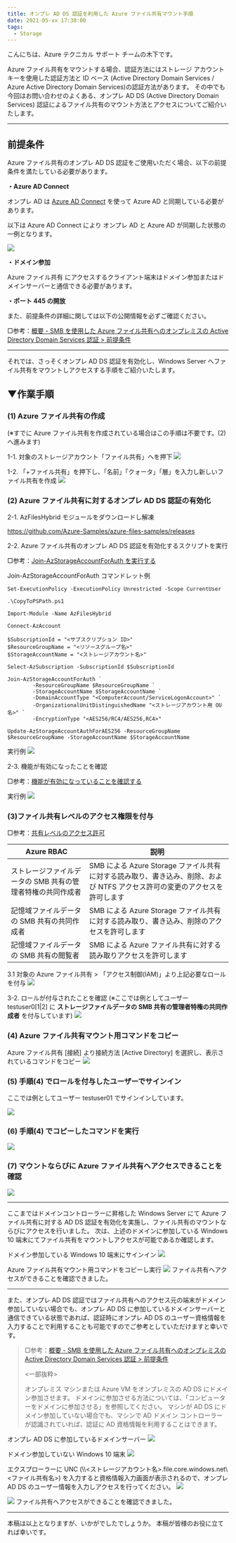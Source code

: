 ```yaml
---
title: オンプレ AD DS 認証を利用した Azure ファイル共有マウント手順
date: 2021-05-xx 17:30:00
tags:
  - Storage
---
```

こんにちは、Azure テクニカル サポート チームの木下です。

Azure ファイル共有をマウントする場合、認証方法にはストレージ アカウント キーを使用した認証方法と ID ベース (Active Directory Domain Services / Azure Active Directory Domain Services)の認証方法があります。
その中でも今回はお問い合わせのよくある、オンプレ AD DS (Active Directory Domain Services) 認証によるファイル共有のマウント方法とアクセスについてご紹介いたします。
<!-- more -->

---

## 前提条件
Azure ファイル共有のオンプレ AD DS 認証をご使用いただく場合、以下の前提条件を満たしている必要があります。

**・Azure AD Connect**  

オンプレ AD は [Azure AD Connect](https://docs.microsoft.com/ja-jp/azure/active-directory/hybrid/how-to-connect-install-roadmap) を使って Azure AD と同期している必要があります。

以下は Azure AD Connect により オンプレ AD と Azure AD が同期した状態の一例となります。

![](addsAuthforAzureFiles/AzureFiles01.png)

**・ドメイン参加**  

Azure ファイル共有 にアクセスするクライアント端末はドメイン参加またはドメインサーバーと通信できる必要があります。

**・ポート 445 の開放**  

また、前提条件の詳細に関しては以下の公開情報を必ずご確認ください。

□参考：[概要 - SMB を使用した Azure ファイル共有へのオンプレミスの Active Directory Domain Services 認証 > 前提条件](https://docs.microsoft.com/ja-jp/azure/storage/files/storage-files-identity-auth-active-directory-enable#prerequisites)

---

それでは、さっそくオンプレ AD DS 認証を有効化し、Windows Server へファイル共有をマウントしアクセスする手順をご紹介いたします。

## ▼作業手順

### (1) Azure ファイル共有の作成
(※すでに Azure ファイル共有を作成されている場合はこの手順は不要です。(2) へ進みます)

1-1. 対象のストレージアカウント「ファイル共有」へを押下
![](addsAuthforAzureFiles/AzureFiles02.png)

1-2. 「+ファイル共有」を押下し、「名前」「クォータ」「層」を入力し新しいファイル共有を作成
![](addsAuthforAzureFiles/AzureFiles03.png)

### (2) Azure ファイル共有に対するオンプレ AD DS 認証の有効化
2-1. AzFilesHybrid モジュールをダウンロードし解凍

https://github.com/Azure-Samples/azure-files-samples/releases

2-2. Azure ファイル共有のオンプレ AD DS 認証を有効化するスクリプトを実行

□参考：[Join-AzStorageAccountForAuth を実行する](https://docs.microsoft.com/ja-jp/azure/storage/files/storage-files-identity-ad-ds-enable#run-join-azstorageaccountforauth)

Join-AzStorageAccountForAuth コマンドレット例 
```shell
Set-ExecutionPolicy -ExecutionPolicy Unrestricted -Scope CurrentUser

.\CopyToPSPath.ps1 

Import-Module -Name AzFilesHybrid

Connect-AzAccount

$SubscriptionId = "<サブスクリプション ID>"
$ResourceGroupName = "<リソースグループ名>"
$StorageAccountName = "<ストレージアカウント名>"

Select-AzSubscription -SubscriptionId $SubscriptionId 

Join-AzStorageAccountForAuth `
        -ResourceGroupName $ResourceGroupName `
        -StorageAccountName $StorageAccountName `
        -DomainAccountType "<ComputerAccount/ServiceLogonAccount>" `
        -OrganizationalUnitDistinguishedName "<ストレージアカウント用 OU 名>" `
        -EncryptionType "<AES256/RC4/AES256,RC4>"

Update-AzStorageAccountAuthForAES256 -ResourceGroupName $ResourceGroupName -StorageAccountName $StorageAccountName
```
実行例
![](addsAuthforAzureFiles/AzureFiles04.png)

2-3. 機能が有効になったことを確認

□参考：[機能が有効になっていることを確認する](https://docs.microsoft.com/ja-jp/azure/storage/files/storage-files-identity-ad-ds-enable#confirm-the-feature-is-enabled)

実行例
![](addsAuthforAzureFiles/AzureFiles05.png)

### (3)ファイル共有レベルのアクセス権限を付与
□参考：[共有レベルのアクセス許可](https://docs.microsoft.com/ja-jp/azure/storage/files/storage-files-identity-ad-ds-assign-permissions#share-level-permissions)

| Azure RBAC |     説明      | 
| --- | ----------- | 
| ストレージファイルデータの SMB 共有の管理者特権の共同作成者 | SMB による Azure Storage ファイル共有に対する読み取り、書き込み、削除、および NTFS アクセス許可の変更のアクセスを許可します |
| 記憶域ファイルデータの SMB 共有の共同作成者 | SMB による Azure Storage ファイル共有に対する読み取り、書き込み、削除のアクセスを許可します |
| 記憶域ファイルデータの SMB 共有の閲覧者 | SMB による Azure ファイル共有に対する読み取りアクセスを許可します |

3.1 対象の Azure ファイル共有 > 「アクセス制御(IAM)」より上記必要なロールを付与
![](addsAuthforAzureFiles/AzureFiles06.png)

3-2. ロールが付与されたことを確認
(※ここでは例としてユーザー testuser0[1|2] に **ストレージファイルデータの SMB 共有の管理者特権の共同作成者** を付与しています)
![](addsAuthforAzureFiles/AzureFiles07.png)

### (4) Azure ファイル共有マウント用コマンドをコピー

Azure ファイル共有 [接続] より接続方法 [Active Directory] を選択し、表示されているコマンドをコピー
![](addsAuthforAzureFiles/AzureFiles08.png)

### (5) 手順(4) でロールを付与したユーザーでサインイン

ここでは例としてユーザー testuser01 でサインインしています。

![](addsAuthforAzureFiles/AzureFiles11.png)

### (6) 手順(4) でコピーしたコマンドを実行
![](addsAuthforAzureFiles/AzureFiles09.png)

### (7) マウントならびに Azure ファイル共有へアクセスできることを確認
![](addsAuthforAzureFiles/AzureFiles10.png)

---

ここまではドメインコントローラーに昇格した Windows Server にて Azure ファイル共有に対する AD DS 認証を有効化を実施し、ファイル共有のマウントならびにアクセスを行いました。
次は、上述のドメインに参加している Windows 10 端末にてファイル共有をマウントしアクセスが可能であるか確認します。

ドメイン参加している Windows 10 端末にサインイン
![](addsAuthforAzureFiles/AzureFiles12.png)

Azure ファイル共有マウント用コマンドをコピーし実行
![](addsAuthforAzureFiles/AzureFiles13.png)
ファイル共有へアクセスができることを確認できました。

---

また、オンプレ AD DS 認証ではファイル共有へのアクセス元の端末がドメイン参加していない場合でも、オンプレ AD DS に参加しているドメインサーバーと通信できている状態であれば、認証時にオンプレ AD DS のユーザー資格情報を入力することで利用することも可能ですのでご参考としていただけますと幸いです。

>□参考：[概要 - SMB を使用した Azure ファイル共有へのオンプレミスの Active Directory Domain Services 認証 > 前提条件](https://docs.microsoft.com/ja-jp/azure/storage/files/storage-files-identity-auth-active-directory-enable#prerequisites)
>
><一部抜粋>
>
>オンプレミス マシンまたは Azure VM をオンプレミスの AD DS にドメイン参加させます。 ドメインに参加させる方法については、「コンピューターをドメインに参加させる」を参照してください。
>マシンが AD DS にドメイン参加していない場合でも、マシンで AD ドメイン コントローラーが認識されていれば、認証に AD 資格情報を利用することはできます。

オンプレ AD DS に参加しているドメインサーバー
![](addsAuthforAzureFiles/AzureFiles16.png)

ドメイン参加していない Windows 10 端末
![](addsAuthforAzureFiles/AzureFiles14.png)

エクスプローラーに UNC (\\\\<ストレージアカウント名>.file.core.windows.net\\<ファイル共有名>) を入力すると資格情報入力画面が表示されるので、オンプレ AD DS のユーザー情報を入力しアクセスを行ってください。
![](addsAuthforAzureFiles/AzureFiles15.png)

![](addsAuthforAzureFiles/AzureFiles17.png)
ファイル共有へアクセスができることを確認できました。

---

本稿は以上となりますが、いかがでしたでしょうか。 本稿が皆様のお役に立てれば幸いです。
